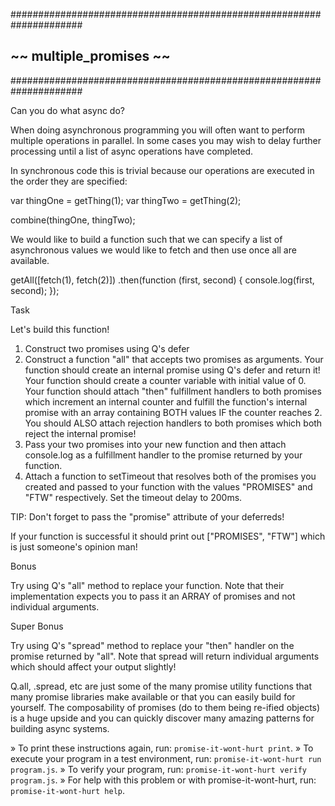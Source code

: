  #####################################################################
  ##                    ~~  multiple_promises  ~~                    ##
  #####################################################################

Can you do what async do?

When doing asynchronous programming you will often want to
perform multiple operations in parallel.  In some cases
you may wish to delay further processing until a list of
async operations have completed.

In synchronous code this is trivial because our operations
are executed in the order they are specified:

var thingOne = getThing(1);
var thingTwo = getThing(2);

combine(thingOne, thingTwo);

We would like to build a function such that we can specify a list
of asynchronous values we would like to fetch and then use once all
are available.

getAll([fetch(1), fetch(2)])
.then(function (first, second) {
  console.log(first, second);
});

Task

Let's build this function!

1. Construct two promises using Q's defer
2. Construct a function "all" that accepts two promises as arguments.
   Your function should create an internal promise using Q's defer and return it!
   Your function should create a counter variable with initial value of 0.
   Your function should attach "then" fulfillment handlers to both
   promises which increment an internal counter and fulfill the function's
   internal promise with an array containing BOTH values IF the counter reaches 2.
   You should ALSO attach rejection handlers to both promises which both reject
   the internal promise!
3. Pass your two promises into your new function and then attach console.log as
   a fulfillment handler to the promise returned by your function.
4. Attach a function to setTimeout that resolves both of the promises you created
   and passed to your function with the values "PROMISES" and "FTW" respectively.
   Set the timeout delay to 200ms.

TIP: Don't forget to pass the "promise" attribute of your deferreds!

If your function is successful it should print out ["PROMISES", "FTW"] which is
just someone's opinion man!

Bonus

Try using Q's "all" method to replace your function.  Note that their implementation
expects you to pass it an ARRAY of promises and not individual arguments.

Super Bonus

Try using Q's "spread" method to replace your "then" handler on the promise returned
by "all".  Note that spread will return individual arguments which should affect
your output slightly!

Q.all, .spread, etc are just some of the many promise utility functions that many
promise libraries make available or that you can easily build for yourself.  The
composability of promises (do to them being re-ified objects) is a huge upside
and you can quickly discover many amazing patterns for building async systems.


 » To print these instructions again, run: `promise-it-wont-hurt print`.
 » To execute your program in a test environment, run:
   `promise-it-wont-hurt run program.js`.
 » To verify your program, run: `promise-it-wont-hurt verify program.js`.
 » For help with this problem or with promise-it-wont-hurt, run:
   `promise-it-wont-hurt help`.